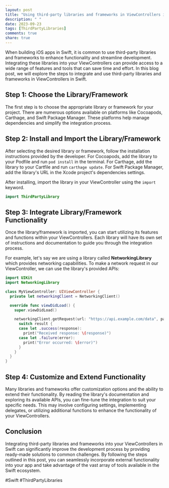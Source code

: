 ```yaml
---
layout: post
title: "Using third-party libraries and frameworks in ViewControllers in Swift"
description: " "
date: 2023-09-23
tags: [ThirdPartyLibraries]
comments: true
share: true
---
```


When building iOS apps in Swift, it is common to use third-party libraries and frameworks to enhance functionality and streamline development. Integrating these libraries into your ViewControllers can provide access to a wide range of features and tools that can save time and effort. In this blog post, we will explore the steps to integrate and use third-party libraries and frameworks in ViewControllers in Swift.

## Step 1: Choose the Library/Framework

The first step is to choose the appropriate library or framework for your project. There are numerous options available on platforms like Cocoapods, Carthage, and Swift Package Manager. These platforms help manage dependencies and simplify the integration process.

## Step 2: Install and Import the Library/Framework

After selecting the desired library or framework, follow the installation instructions provided by the developer. For Cocoapods, add the library to your Podfile and run `pod install` in the terminal. For Carthage, add the library to your Cartfile and run `carthage update`. For Swift Package Manager, add the library's URL in the Xcode project's dependencies settings.

After installing, import the library in your ViewController using the `import` keyword.

```swift
import ThirdPartyLibrary
```

## Step 3: Integrate Library/Framework Functionality

Once the library/framework is imported, you can start utilizing its features and functions within your ViewControllers. Each library will have its own set of instructions and documentation to guide you through the integration process.

For example, let's say we are using a library called **NetworkingLibrary** which provides networking capabilities. To make a network request in our ViewController, we can use the library's provided APIs:

```swift
import UIKit
import NetworkingLibrary

class MyViewController: UIViewController {
  private let networkingClient = NetworkingClient()

  override func viewDidLoad() {
    super.viewDidLoad()

    networkingClient.getRequest(url: "https://api.example.com/data", parameters: nil) { result in
      switch result {
      case let .success(response):
        print("Received response: \(response)")
      case let .failure(error):
        print("Error occurred: \(error)")
      }
    }
  }
}
```

## Step 4: Customize and Extend Functionality

Many libraries and frameworks offer customization options and the ability to extend their functionality. By reading the library's documentation and exploring its available APIs, you can fine-tune the integration to suit your specific needs. This may involve configuring settings, implementing delegates, or utilizing additional functions to enhance the functionality of your ViewControllers.

## Conclusion

Integrating third-party libraries and frameworks into your ViewControllers in Swift can significantly improve the development process by providing ready-made solutions to common challenges. By following the steps outlined in this post, you can seamlessly incorporate external functionality into your app and take advantage of the vast array of tools available in the Swift ecosystem.

#Swift #ThirdPartyLibraries
